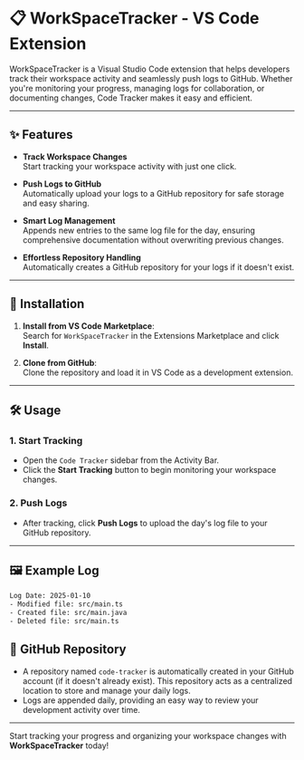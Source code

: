 # 📋 WorkSpaceTracker - VS Code Extension

WorkSpaceTracker is a Visual Studio Code extension that helps developers track their workspace activity and seamlessly push logs to GitHub. Whether you're monitoring your progress, managing logs for collaboration, or documenting changes, Code Tracker makes it easy and efficient.

---

## ✨ Features

- **Track Workspace Changes**  
  Start tracking your workspace activity with just one click.  

- **Push Logs to GitHub**  
  Automatically upload your logs to a GitHub repository for safe storage and easy sharing.  

- **Smart Log Management**  
  Appends new entries to the same log file for the day, ensuring comprehensive documentation without overwriting previous changes.  

- **Effortless Repository Handling**  
  Automatically creates a GitHub repository for your logs if it doesn't exist.  

---

## 🚀 Installation

1. **Install from VS Code Marketplace**:  
   Search for `WorkSpaceTracker` in the Extensions Marketplace and click **Install**.  

2. **Clone from GitHub**:  
   Clone the repository and load it in VS Code as a development extension.  

---

## 🛠️ Usage

### 1. Start Tracking
- Open the `Code Tracker` sidebar from the Activity Bar.
- Click the **Start Tracking** button to begin monitoring your workspace changes.

### 2. Push Logs
- After tracking, click **Push Logs** to upload the day's log file to your GitHub repository.  

---

## 🖼️ Example Log

```txt
Log Date: 2025-01-10
- Modified file: src/main.ts
- Created file: src/main.java
- Deleted file: src/main.ts
```
## 📂 GitHub Repository

- A repository named `code-tracker` is automatically created in your GitHub account (if it doesn't already exist). This repository acts as a centralized location to store and manage your daily logs.
- Logs are appended daily, providing an easy way to review your development activity over time.

---

Start tracking your progress and organizing your workspace changes with **WorkSpaceTracker** today!
